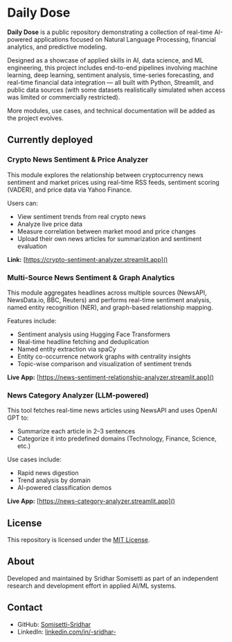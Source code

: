 # Daily Dose

**Daily Dose** is a public repository demonstrating a collection of real-time AI-powered applications focused on Natural Language Processing, financial analytics, and predictive modeling.

Designed as a showcase of applied skills in AI, data science, and ML engineering, this project includes end-to-end pipelines involving machine learning, deep learning, sentiment analysis, time-series forecasting, and real-time financial data integration — all built with Python, Streamlit, and public data sources (with some datasets realistically simulated when access was limited or commercially restricted).

More modules, use cases, and technical documentation will be added as the project evolves.

## Currently deployed

### Crypto News Sentiment & Price Analyzer

This module explores the relationship between cryptocurrency news sentiment and market prices using real-time RSS feeds, sentiment scoring (VADER), and price data via Yahoo Finance.

Users can:
- View sentiment trends from real crypto news
- Analyze live price data
- Measure correlation between market mood and price changes
- Upload their own news articles for summarization and sentiment evaluation

**Link:** [https://crypto-sentiment-analyzer.streamlit.app]()

### Multi-Source News Sentiment & Graph Analytics

This module aggregates headlines across multiple sources (NewsAPI, NewsData.io, BBC, Reuters) and performs real-time sentiment analysis, named entity recognition (NER), and graph-based relationship mapping.

Features include:
- Sentiment analysis using Hugging Face Transformers
- Real-time headline fetching and deduplication
- Named entity extraction via spaCy
- Entity co-occurrence network graphs with centrality insights
- Topic-wise comparison and visualization of sentiment trends

**Live App:** [https://news-sentiment-relationship-analyzer.streamlit.app]()

### News Category Analyzer (LLM-powered)

This tool fetches real-time news articles using NewsAPI and uses OpenAI GPT to:
- Summarize each article in 2–3 sentences  
- Categorize it into predefined domains (Technology, Finance, Science, etc.)

Use cases include:
- Rapid news digestion
- Trend analysis by domain
- AI-powered classification demos

**Live App:** [https://news-category-analyzer.streamlit.app]()

## License

This repository is licensed under the [MIT License](./LICENSE).

## About

Developed and maintained by Sridhar Somisetti as part of an independent research and development effort in applied AI/ML systems.

## Contact

- GitHub: [Somisetti-Sridhar](https://github.com/Somisetti-Sridhar)
- LinkedIn: [linkedin.com/in/-sridhar-](https://linkedin.com/in/-sridhar-)
